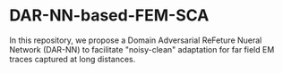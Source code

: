 # DAR-NN-based-FEM-SCA
In this repository, we propose a Domain Adversarial ReFeture Nueral Network (DAR-NN) to facilitate "noisy-clean" adaptation for far field EM traces captured at long distances.
